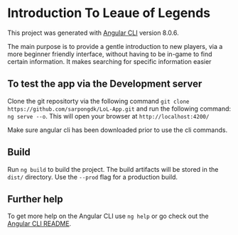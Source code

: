 # Introduction To Leaue of Legends

This project was generated with [Angular CLI](https://github.com/angular/angular-cli) version 8.0.6.

The main purpose is to provide a gentle introduction to new players, via a more beginner friendly interface, without having to be in-game to find certain information. It makes searching for specific information easier


## To test the app via the Development server
Clone the git repositorty via the following command `git clone https://github.com/sarpongdk/LoL-App.git` and run the following command:
`ng serve --o`.  This will open your browser at `http://localhost:4200/`

Make sure angular cli has been downloaded prior to use the cli commands.

## Build

Run `ng build` to build the project. The build artifacts will be stored in the `dist/` directory. Use the `--prod` flag for a production build.


## Further help

To get more help on the Angular CLI use `ng help` or go check out the [Angular CLI README](https://github.com/angular/angular-cli/blob/master/README.md).

